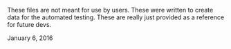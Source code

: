 These files are not meant for use by users.  These were written to create data for the automated testing.  These are really just provided as a reference for future devs.

January 6, 2016
